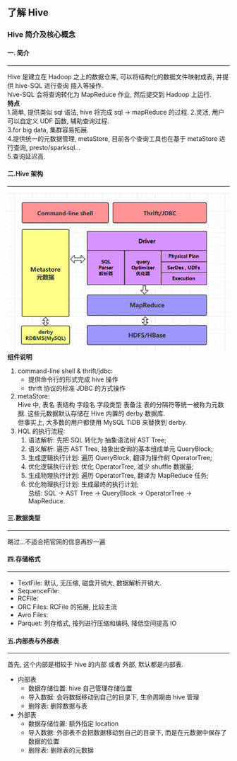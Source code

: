 ## 了解 Hive

### Hive 简介及核心概念

#### 一. 简介

* * *
Hive 是建立在 Hadoop 之上的数据仓库, 可以将结构化的数据文件映射成表, 并提供 hive-SQL 进行查询 插入等操作.  
hive-SQL 会将查询转化为 MapReduce 作业, 然后提交到 Hadoop 上运行.  
**特点**  
1.简单, 提供类似 sql 语法, hive 将完成 sql -> mapReduce 的过程. 2.灵活, 用户可以自定义 UDF 函数, 辅助查询过程.  
3.for big data, 集群容易拓展.  
4.提供统一的元数据管理, metaStore, 目前各个查询工具也在基于 metaStore 进行查询, presto/sparksql...  
5.查询延迟高.

#### 二.Hive 架构

* * *
![img.png](images/hive-frame.png)
**组件说明**

1. command-line shell & thrift/jdbc:
    * 提供命令行的形式完成 hive 操作
    * thrift 协议的标准 JDBC 的方式操作
2. metaStore:  
   Hive 中, 表名 表结构 字段名 字段类型 表备注 表的分隔符等统一被称为元数据. 这些元数据默认存储在 Hive 内置的 derby 数据库.  
   但事实上, 大多数的用户都使用 MySQL TiDB 来替换到 derby.
3. HQL 的执行流程:
    1. 语法解析: 先把 SQL 转化为 抽象语法树 AST Tree;
    2. 语义解析: 遍历 AST Tree, 抽象出查询的基本组成单元 QueryBlock;
    3. 生成逻辑执行计划: 遍历 QueryBlock, 翻译为操作树 OperatorTree;
    4. 优化逻辑执行计划: 优化 OperatorTree, 减少 shuffle 数据量;
    5. 生成物理执行计划: 遍历 OperatorTree, 翻译为 MapReduce 任务;
    6. 优化物理执行计划: 生成最终的执行计划;  
       总结: SQL -> AST Tree -> QueryBlock -> OperatorTree -> MapReduce.

#### 三.数据类型

* * *
略过...不适合把官网的信息再抄一遍

#### 四.存储格式

* * *

* TextFile: 默认, 无压缩, 磁盘开销大, 数据解析开销大.
* SequenceFile:
* RCFile:
* ORC Files: RCFile 的拓展, 比较主流
* Avro Files:
* Parquet: 列存格式, 按列进行压缩和编码, 降低空间提高 IO

#### 五.内部表与外部表

* * *
首先, 这个内部是相较于 hive 的内部 或者 外部, 默认都是内部表.

* 内部表
    * 数据存储位置: hive 自己管理存储位置
    * 导入数据: 会将数据移动到自己的目录下, 生命周期由 hive 管理
    * 删除表: 删除数据与表
* 外部表
    * 数据存储位置: 额外指定 location
    * 导入数据: 外部表不会把数据移动到自己的目录下, 而是在元数据中保存了数据的位置
    * 删除表: 删除表的元数据